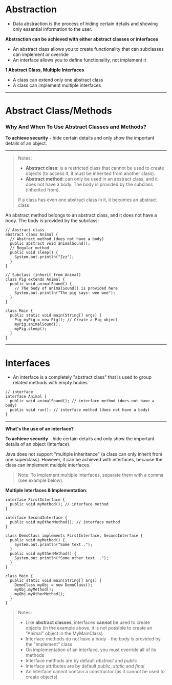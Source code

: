 # Abstraction

-  Data abstraction is the process of hiding certain details and showing only essential information to the user.

**Abstraction can be achieved with either abstract classes or interfaces**

-  An abstract class allows you to create functionality that can subclasses can implement or override
-  An interface allows you to define functionality, not implement it

**1 Abstract Class, Multiple Interfaces**
-  A class can extend only one abstract class
-  A class can implement multiple interfaces


--------------------

# Abstract Class/Methods

### Why And When To Use Abstract Classes and Methods?

**To achieve security** - hide certain details and only show the important details of an object.

---------------------

>  Notes:
>  -  **Abstract class**: is a restricted class that cannot be used to create objects (to access it, it must be inherited from another class).
>  -  **Abstract method**: can only be used in an abstract class, and it does not have a body. The body is provided by the subclass (inherited from).
>  
>  If a class has even one abstract class in it, it becomes an abstract class

An abstract method belongs to an abstract class, and it does not have a body. The body is provided by the subclass:

```
// Abstract class
abstract class Animal {
  // Abstract method (does not have a body)
  public abstract void animalSound();
  // Regular method
  public void sleep() {
    System.out.println("Zzz");
  }
}

// Subclass (inherit from Animal)
class Pig extends Animal {
  public void animalSound() {
    // The body of animalSound() is provided here
    System.out.println("The pig says: wee wee");
  }
}

class Main {
  public static void main(String[] args) {
    Pig myPig = new Pig(); // Create a Pig object
    myPig.animalSound();
    myPig.sleep();
  }
}
```

---------------------------------------------

# Interfaces

-  An interface is a completely "abstract class" that is used to group related methods with empty bodies

```
// interface
interface Animal {
  public void animalSound(); // interface method (does not have a body)
  public void run(); // interface method (does not have a body)
}
```

--------------

**What's the use of an interface?**

**To achieve security** - hide certain details and only show the important details of an object (Interface).

Java does not support "multiple inheritance" (a class can only inherit from one superclass). However, it can be achieved with interfaces, because the class can implement multiple interfaces. 

>  Note: To implement multiple interfaces, separate them with a comma (see example below).


**Multiple Interfaces & Implementation**:

```
interface FirstInterface {
  public void myMethod(); // interface method
}

interface SecondInterface {
  public void myOtherMethod(); // interface method
}

class DemoClass implements FirstInterface, SecondInterface {
  public void myMethod() {
    System.out.println("Some text..");
  }
  public void myOtherMethod() {
    System.out.println("Some other text...");
  }
}

class Main {
  public static void main(String[] args) {
    DemoClass myObj = new DemoClass();
    myObj.myMethod();
    myObj.myOtherMethod();
  }
}
```

>  Notes:
>  
>   -  Like **abstract classes**, interfaces **cannot** be used to create objects (in the example above, it is not possible to create an "Animal" object in the MyMainClass)
>   -  Interface methods do not have a body - the body is provided by the "implement" class
>   -  On implementation of an interface, you must override all of its methods
>   -  Interface methods are by default *abstract* and *public*
>   -  Interface attributes are by default *public*, *static* and *final*
>   -  An interface cannot contain a constructor (as it cannot be used to create objects)
